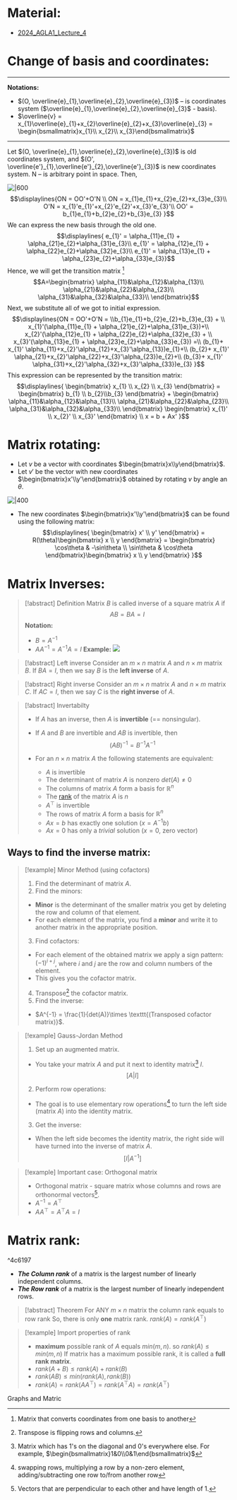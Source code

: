 # Material: 

- [2024_AGLA1_Lecture_4](2024_AGLA1_Lecture_4.pdf)

# Change of basis and coordinates:
---
**Notations:**
- $(O, \overline{e}_{1},\overline{e}_{2},\overline{e}_{3})$ – is coordinates system ($\overline{e}_{1},\overline{e}_{2},\overline{e}_{3}$ - basis).
- $\overline{v} = x_{1}\overline{e}_{1}+x_{2}\overline{e}_{2}+x_{3}\overline{e}_{3} = \begin{bsmallmatrix}x_{1}\\ x_{2}\\ x_{3}\end{bsmallmatrix}$
---
Let $(O, \overline{e}_{1},\overline{e}_{2},\overline{e}_{3})$ is old coordinates system, and $(O', \overline{e'}_{1},\overline{e'}_{2},\overline{e'}_{3})$ is new coordinates system.
N – is arbitrary point in space.
Then,

![|600](Pasted%20image%2020240923093732.png)
$$\displaylines{ON = OO'+O'N \\
ON = x_{1}e_{1}+x_{2}e_{2}+x_{3}e_{3}\\
O'N = x_{1}'e_{1}'+x_{2}'e_{2}'+x_{3}'e_{3}'\\
OO' = b_{1}e_{1}+b_{2}e_{2}+b_{3}e_{3}
}$$
We can express the new basis through the old one.
$$\displaylines{
e_{1}' = \alpha_{11}e_{1} + \alpha_{21}e_{2}+\alpha_{31}e_{3}\\
e_{1}' = \alpha_{12}e_{1} + \alpha_{22}e_{2}+\alpha_{32}e_{3}\\
e_{1}' = \alpha_{13}e_{1} + \alpha_{23}e_{2}+\alpha_{33}e_{3}}$$
Hence, we will get the transition matrix [^1]
$$A=\begin{bmatrix}
\alpha_{11}&\alpha_{12}&\alpha_{13}\\ \alpha_{21}&\alpha_{22}&\alpha_{23}\\ 
\alpha_{31}&\alpha_{32}&\alpha_{33}\\
\end{bmatrix}$$
Next, we substitute all of we got to initial expression.
$$\displaylines{ON = OO'+O'N = \\b_{1}e_{1}+b_{2}e_{2}+b_{3}e_{3} + \\ x_{1}'(\alpha_{11}e_{1} + \alpha_{21}e_{2}+\alpha_{31}e_{3})+\\
x_{2}'(\alpha_{12}e_{1} + \alpha_{22}e_{2}+\alpha_{32}e_{3} + \\
x_{3}'(\alpha_{13}e_{1} + \alpha_{23}e_{2}+\alpha_{33}e_{3}) =\\
(b_{1}+ x_{1}' \alpha_{11}+x_{2}'\alpha_{12}+x_{3}'\alpha_{13})e_{1}+\\
(b_{2}+ x_{1}' \alpha_{21}+x_{2}'\alpha_{22}+x_{3}'\alpha_{23})e_{2}+\\
(b_{3}+ x_{1}' \alpha_{31}+x_{2}'\alpha_{32}+x_{3}'\alpha_{33})e_{3}
}$$
This expression can be represented by the transition matrix:
$$\displaylines{
\begin{bmatrix}
x_{1} \\ x_{2} \\ x_{3}
\end{bmatrix} = \begin{bmatrix}
b_{1} \\ b_{2}\\b_{3}
\end{bmatrix} + \begin{bmatrix}
\alpha_{11}&\alpha_{12}&\alpha_{13}\\ \alpha_{21}&\alpha_{22}&\alpha_{23}\\ 
\alpha_{31}&\alpha_{32}&\alpha_{33}\\
\end{bmatrix} \begin{bmatrix}
x_{1}' \\ x_{2}' \\ x_{3}'
\end{bmatrix} \\ x = b + Ax'
}$$
# Matrix rotating:

- Let $v$ be a vector with coordinates $\begin{bmatrix}x\\y\end{bmatrix}$.
- Let $v'$ be the vector with new coordinates $\begin{bmatrix}x'\\y'\end{bmatrix}$ obtained by rotating $v$ by angle an $\theta$.

![|400](Pasted%20image%2020240923102734.png)

-  The new coordinates $\begin{bmatrix}x'\\y'\end{bmatrix}$ can be found using the following matrix:
$$\displaylines{
\begin{bmatrix}
x' \\ y'
\end{bmatrix} = R(\theta)\begin{bmatrix}
x \\ y
\end{bmatrix} = \begin{bmatrix}
\cos\theta & -\sin\theta \\ \sin\theta & \cos\theta 
\end{bmatrix}\begin{bmatrix}
x \\ y
\end{bmatrix}
}$$
# Matrix Inverses:

> [!abstract] Definition
> Matrix $B$ is called inverse of a square matrix $A$ if
> $$AB = BA = I$$
> **Notation:** 
> - $B=A^{-1}$
> - $AA^{-1}= A^{-1}A = I$
> **Example:**
> ![](Pasted%20image%2020240923105422.png)

> [!abstract] Left inverse
> Consider an $m\times n$ matrix $A$ and $n\times m$ matrix $B$. 
> If $BA = I$, then we say $B$ is the **left inverse** of $A$.

>[!abstract] Right inverse 
>Consider an $m\times n$ matrix $A$ and $n\times m$ matrix $C$.
>If $AC = I$, then we say $C$ is the **right inverse** of $A$.

>[!abstract] Invertabilty
>- If $A$ has an inverse, then $A$ is **invertible** (== nonsingular).
>- If $A$ and $B$ are invertible and $AB$ is invertible, then
>  $$(AB)^{-1}=B^{-1}A^{-1}$$
>
>- For an $n\times n$ matrix $A$ the following statements are equivalent:
>	- $A$ is invertible
>	- The determinant of matrix $A$ is nonzero $det(A)\neq 0$
>	- The columns of matrix $A$ form a basis for $\mathbb{R}^{n}$
>	- The [rank](Change%20of%20Basis.%20Matrix%20Inverses..md#^4c6197) of the matrix $A$ is $n$
>	- $A^{\top}$ is invertible
>	- The rows of matrix $A$ form a basis for $\mathbb{R}^{n}$
>	- $Ax=b$ has exactly one solution $(x=A^{-1}b)$
>	- $Ax=0$ has only a *trivial* solution ($x=0,$ zero vector)

## Ways to find the inverse matrix:

> [!example]  Minor Method (using cofactors)
> 1. Find the determinant of matrix $A$.
> 2. Find the minors:
> 	- **Minor** is the determinant of the smaller matrix you get by deleting the row and column of that element.
> 	- For each element of the matrix, you find a **minor** and write it to another matrix in the appropriate position. 
> 3. Find cofactors:
>	- For each element of the obtained matrix we apply a sign pattern: $(-1)^{i+j}$, where $i$ and $j$ are the row and column numbers of the element.
>	- This gives you the cofactor matrix.
>4. Transpose[^2] the cofactor matrix.
>5. Find the inverse:
>	- $A^{-1} = \frac{1}{det(A)}\times \texttt{(Transposed cofactor matrix)}$.

> [!example] Gauss-Jordan Method
> 1. Set up an augmented matrix.
> 	- You take your matrix $A$ and put it next to identity matrix[^3] $I$. $$[A|I]$$ 
> 2. Perform row operations:
> 	- The goal is to use elementary row operations[^4] to turn the left side (matrix $A$) into the identity matrix.
> 3. Get the inverse:
> 	- When the left side becomes the identity matrix, the right side will have turned into the inverse of matrix $A$. $$[I|A^{-1}]$$

>[!example] Important case: Orthogonal matrix
>- Orthogonal matrix - square matrix whose columns and rows are orthonormal vectors[^5].
>- $A^{-1} = A^{\top}$
>- $AA^{\top}=A^{\top}A=I$

# Matrix rank:

^4c6197

- ***The Column rank*** of a matrix is the largest number of linearly independent columns.  
- ***The Row rank*** of a matrix is the largest number of linearly independent rows.

>[!abstract] Theorem
>For ANY $m\times n$ matrix the column rank equals to row rank
>So, there is only **one** matrix rank. $rank(A)=rank(A^{\top})$

>[!example] Import properties of rank
>- **maximum** possible rank of $A$ equals $min(m,n)$.
>  so $rank(A)\leq min(m,n)$ If matrix has a maximum possible rank, it is called a **full rank matrix**.
>- $rank(A+B)\leq rank(A) + rank(B)$
>- $rank(AB)\leq min(rank(A),rank(B))$
>- $rank(A)=rank(AA^{\top})=rank(A^{\top}A) = rank(A^\top)$

Graphs and Matric


[^1]: Matrix that converts coordinates from one basis to another
[^2]: Transpose is flipping rows and columns.
[^3]: Matrix which has 1's on the diagonal and 0's everywhere else. For example, $\begin{bsmallmatrix}1&0\\0&1\end{bsmallmatrix}$ 
[^4]: swapping rows, multiplying a row by a non-zero element, adding/subtracting one row to/from another row 
[^5]: Vectors that are perpendicular to each other and have length of 1.